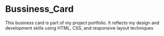 # Bussiness_Card
This business card is part of my project portfolio. It reflects my design and development skills using HTML, CSS, and responsive layout techniques
